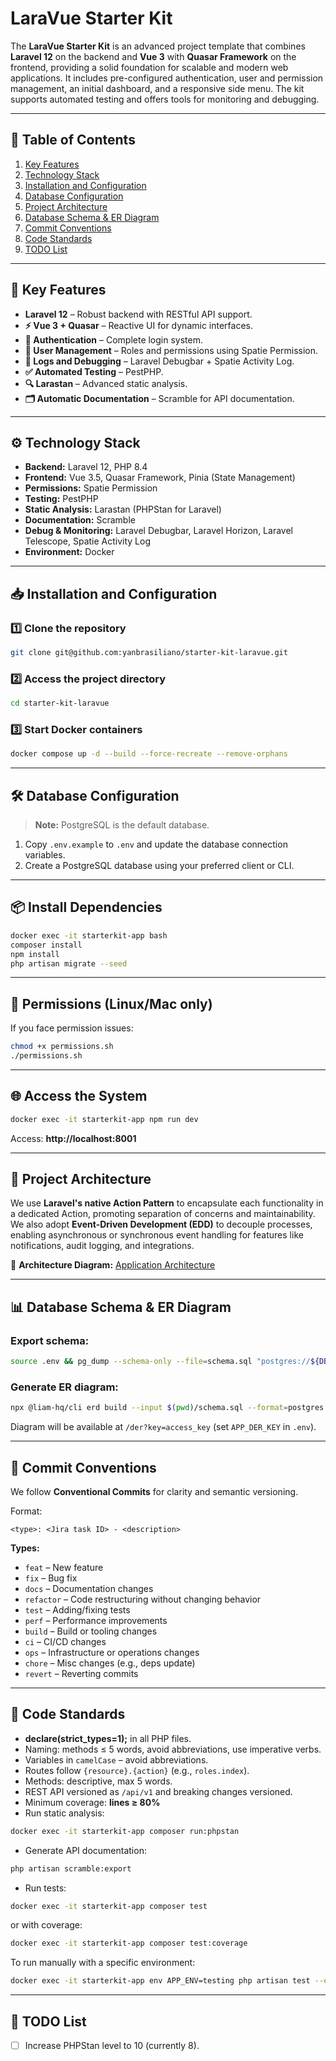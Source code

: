 # LaraVue Starter Kit

The **LaraVue Starter Kit** is an advanced project template that combines **Laravel 12** on the backend and **Vue 3** with **Quasar Framework** on the frontend, providing a solid foundation for scalable and modern web applications.
It includes pre-configured authentication, user and permission management, an initial dashboard, and a responsive side menu.
The kit supports automated testing and offers tools for monitoring and debugging.

---

## 📑 Table of Contents

1. [Key Features](#-key-features)
2. [Technology Stack](#-technology-stack)
3. [Installation and Configuration](#-installation-and-configuration)
4. [Database Configuration](#-database-configuration)
5. [Project Architecture](#-project-architecture)
6. [Database Schema & ER Diagram](#-database-schema--er-diagram)
7. [Commit Conventions](#-commit-conventions)
8. [Code Standards](#-code-standards)
9. [TODO List](#-todo-list)

---

## 📌 Key Features

- **Laravel 12** – Robust backend with RESTful API support.
- **⚡ Vue 3 + Quasar** – Reactive UI for dynamic interfaces.
- **🔑 Authentication** – Complete login system.
- **👤 User Management** – Roles and permissions using Spatie Permission.
- **📝 Logs and Debugging** – Laravel Debugbar + Spatie Activity Log.
- **✅ Automated Testing** – PestPHP.
- **🔍 Larastan** – Advanced static analysis.
- **🗂️ Automatic Documentation** – Scramble for API documentation.

---

## ⚙️ Technology Stack

- **Backend:** Laravel 12, PHP 8.4
- **Frontend:** Vue 3.5, Quasar Framework, Pinia (State Management)
- **Permissions:** Spatie Permission
- **Testing:** PestPHP
- **Static Analysis:** Larastan (PHPStan for Laravel)
- **Documentation:** Scramble
- **Debug & Monitoring:** Laravel Debugbar, Laravel Horizon, Laravel Telescope, Spatie Activity Log
- **Environment:** Docker

---

## 📥 Installation and Configuration

### 1️⃣ Clone the repository

```bash
git clone git@github.com:yanbrasiliano/starter-kit-laravue.git
```

### 2️⃣ Access the project directory

```bash
cd starter-kit-laravue
```

### 3️⃣ Start Docker containers

```bash
docker compose up -d --build --force-recreate --remove-orphans
```

---

## 🛠️ Database Configuration

> **Note:** PostgreSQL is the default database.

1. Copy `.env.example` to `.env` and update the database connection variables.
2. Create a PostgreSQL database using your preferred client or CLI.

---

## 📦 Install Dependencies

```bash
docker exec -it starterkit-app bash
composer install
npm install
php artisan migrate --seed
```

---

## 🛑 Permissions (Linux/Mac only)

If you face permission issues:

```bash
chmod +x permissions.sh
./permissions.sh
```

---

## 🌐 Access the System

```bash
docker exec -it starterkit-app npm run dev
```

Access: **http://localhost:8001**

---

## 🚀 Project Architecture

We use **Laravel's native Action Pattern** to encapsulate each functionality in a dedicated Action, promoting separation of concerns and maintainability.
We also adopt **Event-Driven Development (EDD)** to decouple processes, enabling asynchronous or synchronous event handling for features like notifications, audit logging, and integrations.

📌 **Architecture Diagram:** [Application Architecture](./architecture.svg)

---

## 📊 Database Schema & ER Diagram

### Export schema:

```bash
source .env && pg_dump --schema-only --file=schema.sql "postgres://${DB_USERNAME}:${DB_PASSWORD}@${DB_HOST}:${DB_PORT}/${DB_DATABASE}"
```

### Generate ER diagram:

```bash
npx @liam-hq/cli erd build --input $(pwd)/schema.sql --format=postgres --output-dir $(pwd)/public
```

Diagram will be available at `/der?key=access_key` (set `APP_DER_KEY` in `.env`).

---

## 🔄 Commit Conventions

We follow **Conventional Commits** for clarity and semantic versioning.

Format:

```
<type>: <Jira task ID> - <description>
```

**Types:**

- `feat` – New feature
- `fix` – Bug fix
- `docs` – Documentation changes
- `refactor` – Code restructuring without changing behavior
- `test` – Adding/fixing tests
- `perf` – Performance improvements
- `build` – Build or tooling changes
- `ci` – CI/CD changes
- `ops` – Infrastructure or operations changes
- `chore` – Misc changes (e.g., deps update)
- `revert` – Reverting commits

---

## 📝 Code Standards

- **declare(strict_types=1);** in all PHP files.
- Naming: methods ≤ 5 words, avoid abbreviations, use imperative verbs.
- Variables in `camelCase` – avoid abbreviations.
- Routes follow `{resource}.{action}` (e.g., `roles.index`).
- Methods: descriptive, max 5 words.
- REST API versioned as `/api/v1` and breaking changes versioned.
- Minimum coverage: **lines ≥ 80%**
- Run static analysis:

```bash
docker exec -it starterkit-app composer run:phpstan
```

- Generate API documentation:

```bash
php artisan scramble:export
```

- Run tests:

```bash
docker exec -it starterkit-app composer test
```

or with coverage:

```bash
docker exec -it starterkit-app composer test:coverage
```

To run manually with a specific environment:

```bash
docker exec -it starterkit-app env APP_ENV=testing php artisan test --env=testing --parallel
```

---

## 📌 TODO List

- [ ] Increase PHPStan level to 10 (currently 8).
